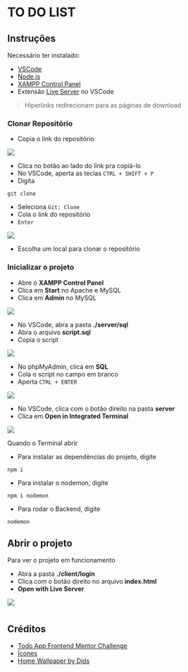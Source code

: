 # TO DO LIST

## Instruções

Necessário ter instalado:
- [VSCode](https://code.visualstudio.com/download)
- [Node.js](https://nodejs.org/en/download)
- [XAMPP Control Panel](https://www.apachefriends.org/download.html)
- Extensão [Live Server](https://marketplace.visualstudio.com/items?itemName=ritwickdey.LiveServer) no VSCode

> Hiperlinks redirecionam para as páginas de download

### Clonar Repositório

- Copia o link do repositório

![](md-assets/git-clone.gif)


- Clica no botão ao lado do link pra copiá-lo
- No VSCode, aperta as teclas `CTRL + SHIFT + P`
- Digita

```
git clone
```

- Seleciona `Git: Clone`
- Cola o link do repositório
- `Enter`

![](md-assets/vscode-git-clone.gif)

- Escolha um local para clonar o repositório

### Inicializar o projeto
- Abre o **XAMPP Control Panel**
- Clica em **Start** no Apache e MySQL
- Clica em **Admin** no MySQL

![](md-assets/xampp-start.gif)

- No VSCode, abra a pasta **./server/sql**
- Abra o arquivo **script.sql**
- Copia o script

![](md-assets/copiar-script.gif)

- No phpMyAdmin, clica em **SQL**
- Cola o script no campo em branco
- Aperta `CTRL + ENTER`

![](md-assets/colar-script.gif)

- No VSCode, clica com o botão direito na pasta **server**
- Clica em **Open in Integrated Terminal**

![](md-assets/open-terminal.gif)

Quando o Terminal abrir
- Para instalar as dependências do projeto, digite

```
npm i
```

- Para instalar o nodemon, digite

```
npm i nodemon
```

- Para rodar o Backend, digite 

```
nodemon
```

## Abrir o projeto

Para ver o projeto em funcionamento
- Abra a pasta **./client/login**
- Clica com o botão direito no arquivo **index.html**
- **Open with Live Server**

![](md-assets/open-live-server.gif)


#

## Créditos

- [Todo App Frontend Mentor Challenge](https://www.frontendmentor.io/challenges/todo-app-Su1_KokOW)
- [Ícones](https://www.flaticon.com/br/)
- [Home Wallpaper by Dids](https://www.pexels.com/photo/photo-of-abstract-painting-3527795/)